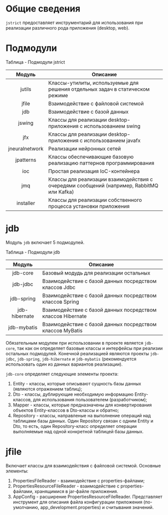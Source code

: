 # Общие сведения
```jstrict``` предоставляет инструментарий для использования при реализации различного рода приложения (desktop, web).

# Подмодули
Таблица - Подмодули jstrict

| **Модуль** | **Описание** |
|:--------:|-----------------------------------------|
| jutils | Классы-утилиты, используемые для решения отдельных задач в статическом режиме |
| jfile | Взаимодействие с файловой системой |
| jdb | Взаимодействие с базой данных |
| jswing | Классы для реализации desktop-приложения с использованием swing |
| jfx | Классы для реализации desktop-приложения с использованием javafx |
| jneuralnetwork | Реализации нейронных сетей |
| jpatterns | Классы обеспечивающие базовую реализацию паттернов программирования |
| ioc | Простая реализация IoC-контейнера |
| jmq | Классы для реализации взаимодействия с очередями сообщений (например, RabbitMQ или Kafka)  |
| installer | Классы для реализации собственного процесса установки приложения |

# jdb
Модуль ```jdb``` включает 5 подмодулей.

Таблица - Подмодули jdb

| **Модуль** | **Описание** |
|:--------:|-----------------------------------------|
| jdb-core | Базовый модудь для реализации остальных |
| jdb-jdbc | Взаимодействие с базой данных посредством классов Jdbc |
| jdb-spring | Взаимодействие с базой данных посредством классов Spring |
| jdb-hibernate | Взаимодействие с базой данных посредством классов Hibernate |
| jdb-mybatis | Взаимодействие с базой данных посредством классов MyBatis |

Обязательным модулем при использовании в проекте является ```jdb-core```, так как он определяет базовые классы и интерфейсы при реализии остальных подмодулей. Конечной реализацией являются проекты ```jdb-jdbc```, ```jdb-spring```, ```jdb-hibernate``` и ```jdb-mybatis``` (рекомендуется использовать один из данных вариантов реализации).

```jdb-core``` определяет следующие элементы проекта:
1. Entity - классы, которые описывают сущность базы данных (являются отражением таблиц);
2. Dto - классы, дублирующие необходимую информацию Entity-классов, для использования пользователем (разработчиком);
3. Mapper - классы, которые предназначены для конвертирования объектов Entity-классов в Dto-классы и обратно;
4. Repository - классы, направленые на выполнение операций над таблицами базы данных. Один Repository связан с одним Entity и Dto, то есть, один Repository-класс определяет операции выполняемые над одной конкретной таблицей базы данных.

# jfile
Включает классы для взаимодействия с файловой системой.
Основные элементы:
1. PropertiesFileReader - взаимодействие с properties-файлами;
2. PropertiesResourceFileReader - взаимодействие с properties-файлами, хранящимися в jar-файле приложения.
3. AppConfig - расширение PropertiesResourceFileReader. Представляет инструмент для описания файла конфигурации приложения (по-умолчанию, app_development.properties) и считывания значений.
